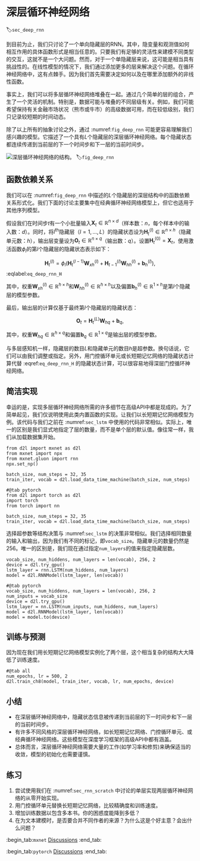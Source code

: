 # 深层循环神经网络

:label:`sec_deep_rnn`

到目前为止，我们只讨论了一个单向隐藏层的RNN。其中，隐变量和观测值如何相互作用的具体函数形式是相当任意的。只要我们有足够的灵活性来建模不同类型的交互，这就不是一个大问题。然而，对于一个单隐藏层来说，这可能是相当具有挑战性的。在线性模型的情况下，我们通过添加更多的层来解决这个问题。在循环神经网络中，这有点棘手。因为我们首先需要决定如何以及在哪里添加额外的非线性函数。

事实上，我们可以将多层循环神经网络堆叠在一起。通过几个简单的层的组合，产生了一个灵活的机制。特别是，数据可能与堆叠的不同层级有关。例如，我们可能希望保持有关金融市场状况（熊市或牛市）的高级数据可用，而在较低级别，我们只记录较短期的时间动态。

除了以上所有的抽象讨论之外，通过 :numref:`fig_deep_rnn` 可能更容易理解我们感兴趣的模型。它描述了一个具有$L$个隐藏层的深层循环神经网络。每个隐藏状态都连续传递到当前层的下一个时间步和下一层的当前时间步。

![深层循环神经网络的结构。](../img/deep-rnn.svg)
:label:`fig_deep_rnn`

## 函数依赖关系

我们可以在 :numref:`fig_deep_rnn` 中描述的$L$个隐藏层的深层结构中的函数依赖关系形式化。我们下面的讨论主要集中在经典循环神经网络模型上，但它也适用于其他序列模型。

假设我们在时间步$t$有一个小批量输入$\mathbf{X}_t \in \mathbb{R}^{n \times d}$（样本数：$n$，每个样本中的输入数：$d$）。同时，将$l^\mathrm{th}$隐藏层（$l=1,\ldots,L$）的隐藏状态设为$\mathbf{H}_t^{(l)}  \in \mathbb{R}^{n \times h}$（隐藏单元数：$h$），输出层变量设为$\mathbf{O}_t \in \mathbb{R}^{n \times q}$（输出数：$q$）。设置$\mathbf{H}_t^{(0)} = \mathbf{X}_t$，使用激活函数$\phi_l$的第$l$个隐藏层的隐藏状态表示如下：

$$\mathbf{H}_t^{(l)} = \phi_l(\mathbf{H}_t^{(l-1)} \mathbf{W}_{xh}^{(l)} + \mathbf{H}_{t-1}^{(l)} \mathbf{W}_{hh}^{(l)}  + \mathbf{b}_h^{(l)}),$$
:eqlabel:`eq_deep_rnn_H`

其中，权重$\mathbf{W}_{xh}^{(l)} \in \mathbb{R}^{h \times h}$和$\mathbf{W}_{hh}^{(l)} \in \mathbb{R}^{h \times h}$以及偏置$\mathbf{b}_h^{(l)} \in \mathbb{R}^{1 \times h}$是第$l$个隐藏层的模型参数。

最后，输出层的计算仅基于最终第$l$个隐藏层的隐藏状态：

$$\mathbf{O}_t = \mathbf{H}_t^{(L)} \mathbf{W}_{hq} + \mathbf{b}_q,$$

其中，权重$\mathbf{W}_{hq} \in \mathbb{R}^{h \times q}$和偏置$\mathbf{b}_q \in \mathbb{R}^{1 \times q}$是输出层的模型参数。

与多层感知机一样，隐藏层的数目$L$和隐藏单元的数目$h$是超参数。换句话说，它们可以由我们调整或指定。另外，用门控循环单元或长短期记忆网络的隐藏状态计算代替 :eqref:`eq_deep_rnn_H` 的隐藏状态计算，可以很容易地得深层门控循环神经网络。

## 简洁实现

幸运的是，实现多层循环神经网络所需的许多细节在高级API中都是现成的。为了简单起见，我们仅说明使用此类内置函数的实现。让我们以长短期记忆网络模型为例。该代码与我们之前在 :numref:`sec_lstm` 中使用的代码非常相似。实际上，唯一的区别是我们显式地指定了层的数量，而不是单个层的默认值。像往常一样，我们从加载数据集开始。

```{.python .input}
from d2l import mxnet as d2l
from mxnet import npx
from mxnet.gluon import rnn
npx.set_np()

batch_size, num_steps = 32, 35
train_iter, vocab = d2l.load_data_time_machine(batch_size, num_steps)
```

```{.python .input}
#@tab pytorch
from d2l import torch as d2l
import torch
from torch import nn

batch_size, num_steps = 32, 35
train_iter, vocab = d2l.load_data_time_machine(batch_size, num_steps)
```

选择超参数等结构决策与 :numref:`sec_lstm` 的决策非常相似。我们选择相同数量的输入和输出，因为我们有不同的标记，即`vocab_size`。隐藏单元的数量仍然是256。唯一的区别是，我们现在通过指定`num_layers`的值来指定隐藏层数。

```{.python .input}
vocab_size, num_hiddens, num_layers = len(vocab), 256, 2
device = d2l.try_gpu()
lstm_layer = rnn.LSTM(num_hiddens, num_layers)
model = d2l.RNNModel(lstm_layer, len(vocab))
```

```{.python .input}
#@tab pytorch
vocab_size, num_hiddens, num_layers = len(vocab), 256, 2
num_inputs = vocab_size
device = d2l.try_gpu()
lstm_layer = nn.LSTM(num_inputs, num_hiddens, num_layers)
model = d2l.RNNModel(lstm_layer, len(vocab))
model = model.to(device)
```

## 训练与预测

因为现在我们用长短期记忆网络模型实例化了两个层，这个相当复杂的结构大大降低了训练速度。

```{.python .input}
#@tab all
num_epochs, lr = 500, 2
d2l.train_ch8(model, train_iter, vocab, lr, num_epochs, device)
```

## 小结

* 在深层循环神经网络中，隐藏状态信息被传递到当前层的下一时间步和下一层的当前时间步。
* 有许多不同风格的深层循环神经网络，如长短期记忆网络、门控循环单元、或经典循环神经网络。这些模型在深度学习框架的高级API中都有涵盖。
* 总体而言，深层循环神经网络需要大量的工作(如学习率和修剪)来确保适当的收敛，模型的初始化也需要谨慎。

## 练习

1. 尝试使用我们在 :numref:`sec_rnn_scratch` 中讨论的单层实现两层循环神经网络的从零开始实现。
2. 用门控循环单元替换长短期记忆网络，比较精确度和训练速度。
3. 增加训练数据以包含多本书。你的困惑度能降到多低？
4. 在为文本建模时，是否要合并不同作者的来源？为什么这是个好主意？会出什么问题？

:begin_tab:`mxnet`
[Discussions](https://discuss.d2l.ai/t/2771)
:end_tab:

:begin_tab:`pytorch`
[Discussions](https://discuss.d2l.ai/t/2770)
:end_tab:
